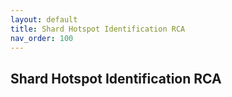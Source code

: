 ```yaml
---
layout: default
title: Shard Hotspot Identification RCA
nav_order: 100
---
```


## Shard Hotspot Identification RCA